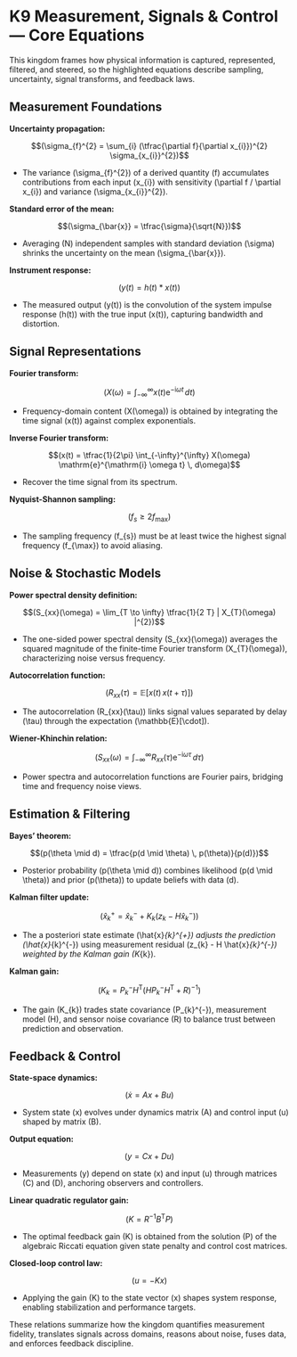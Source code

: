 # K9 Measurement, Signals & Control — Core Equations

This kingdom frames how physical information is captured, represented, filtered, and steered, so the highlighted equations describe sampling, uncertainty, signal transforms, and feedback laws.

## Measurement Foundations
**Uncertainty propagation:**

$$(\sigma_{f}^{2} = \sum_{i} (\tfrac{\partial f}{\partial x_{i}})^{2} \sigma_{x_{i}}^{2})$$

- The variance \(\sigma_{f}^{2}\) of a derived quantity \(f\) accumulates contributions from each input \(x_{i}\) with sensitivity \(\partial f / \partial x_{i}\) and variance \(\sigma_{x_{i}}^{2}\).

**Standard error of the mean:**

$$(\sigma_{\bar{x}} = \tfrac{\sigma}{\sqrt{N}})$$

- Averaging \(N\) independent samples with standard deviation \(\sigma\) shrinks the uncertainty on the mean \(\sigma_{\bar{x}}\).

**Instrument response:**

$$(y(t) = h(t) * x(t))$$

- The measured output \(y(t)\) is the convolution of the system impulse response \(h(t)\) with the true input \(x(t)\), capturing bandwidth and distortion.

## Signal Representations
**Fourier transform:**

$$(X(\omega) = \int_{-\infty}^{\infty} x(t) \mathrm{e}^{-\mathrm{i} \omega t} \, dt)$$

- Frequency-domain content \(X(\omega)\) is obtained by integrating the time signal \(x(t)\) against complex exponentials.

**Inverse Fourier transform:**

$$(x(t) = \tfrac{1}{2\pi} \int_{-\infty}^{\infty} X(\omega) \mathrm{e}^{\mathrm{i} \omega t} \, d\omega)$$

- Recover the time signal from its spectrum.

**Nyquist-Shannon sampling:**

$$(f_{s} \geq 2 f_{\max})$$

- The sampling frequency \(f_{s}\) must be at least twice the highest signal frequency \(f_{\max}\) to avoid aliasing.

## Noise & Stochastic Models
**Power spectral density definition:**

$$(S_{xx}(\omega) = \lim_{T \to \infty} \tfrac{1}{2 T} | X_{T}(\omega) |^{2})$$

- The one-sided power spectral density \(S_{xx}(\omega)\) averages the squared magnitude of the finite-time Fourier transform \(X_{T}(\omega)\), characterizing noise versus frequency.

**Autocorrelation function:**

$$(R_{xx}(\tau) = \mathbb{E}[x(t) \, x(t + \tau)])$$

- The autocorrelation \(R_{xx}(\tau)\) links signal values separated by delay \(\tau\) through the expectation \(\mathbb{E}[\cdot]\).

**Wiener-Khinchin relation:**

$$(S_{xx}(\omega) = \int_{-\infty}^{\infty} R_{xx}(\tau) \mathrm{e}^{-\mathrm{i} \omega \tau} \, d\tau)$$

- Power spectra and autocorrelation functions are Fourier pairs, bridging time and frequency noise views.

## Estimation & Filtering
**Bayes’ theorem:**

$$(p(\theta \mid d) = \tfrac{p(d \mid \theta) \, p(\theta)}{p(d)})$$

- Posterior probability \(p(\theta \mid d)\) combines likelihood \(p(d \mid \theta)\) and prior \(p(\theta)\) to update beliefs with data \(d\).

**Kalman filter update:**

$$(\hat{x}_{k}^{+} = \hat{x}_{k}^{-} + K_{k} (z_{k} - H \hat{x}_{k}^{-}))$$

- The a posteriori state estimate \(\hat{x}_{k}^{+}\) adjusts the prediction \(\hat{x}_{k}^{-}\) using measurement residual \(z_{k} - H \hat{x}_{k}^{-}\) weighted by the Kalman gain \(K_{k}\).

**Kalman gain:**

$$(K_{k} = P_{k}^{-} H^{\mathrm{T}} (H P_{k}^{-} H^{\mathrm{T}} + R)^{-1})$$

- The gain \(K_{k}\) trades state covariance \(P_{k}^{-}\), measurement model \(H\), and sensor noise covariance \(R\) to balance trust between prediction and observation.

## Feedback & Control
**State-space dynamics:**

$$(\dot{x} = A x + B u)$$

- System state \(x\) evolves under dynamics matrix \(A\) and control input \(u\) shaped by matrix \(B\).

**Output equation:**

$$(y = C x + D u)$$

- Measurements \(y\) depend on state \(x\) and input \(u\) through matrices \(C\) and \(D\), anchoring observers and controllers.

**Linear quadratic regulator gain:**

$$(K = R^{-1} B^{\mathrm{T}} P)$$

- The optimal feedback gain \(K\) is obtained from the solution \(P\) of the algebraic Riccati equation given state penalty and control cost matrices.

**Closed-loop control law:**

$$(u = - K x)$$

- Applying the gain \(K\) to the state vector \(x\) shapes system response, enabling stabilization and performance targets.

These relations summarize how the kingdom quantifies measurement fidelity, translates signals across domains, reasons about noise, fuses data, and enforces feedback discipline.

